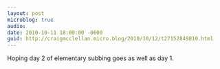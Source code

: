 ```yaml
---
layout: post
microblog: true
audio: 
date: 2010-10-11 18:00:00 -0600
guid: http://craigmcclellan.micro.blog/2010/10/12/t27152849810.html
---
```

Hoping day 2 of elementary subbing goes as well as day 1.
